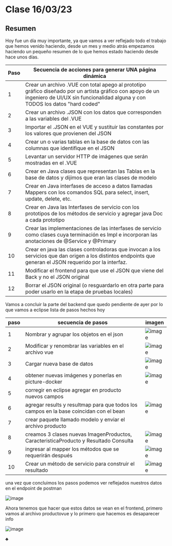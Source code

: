 # Clase 16/03/23 #
## Resumen  ##
Hoy fue un día muy importante, ya que vamos a ver reflejado todo el trabajo que hemos venido haciendo, desde un mes y medio atrás empezamos haciendo un pequeño resumen de lo que hemos estado haciendo desde hace unos días.

| Paso | Secuencia de acciones para generar UNA página dinámica |
| ------ |----------- |
| 1 | Crear un archivo .VUE con total apego al prototipo gráfico diseñado por un artista gráfico con apoyo de un ingeniero de UI/UX sin funcionalidad alguna y con TODOS los datos "hard coded" |
| 2 | Crear un archivo .JSON con los datos que corresponden a las variables del .VUE |
| 3 | Importar el .JSON en el VUE y sustituir las constantes por los valores que provienen del JSON |
| 4 | Crear un o varias tablas en la base de datos con las columnas que identifique en el JSON |
| 5 | Levantar un servidor HTTP de imágenes que serán mostradas en el .VUE |
| 6 | Crear en Java clases que representan las Tablas en la base de datos y dijimos que eran las clases de modelo |
| 7 | Crear en Java interfases de acceso a datos llamadas Mappers con los comandos SQL para select, insert, update, delete, etc. |
| 8 | Crear en Java las Interfases de servicio con los prototipos de los métodos de servicio y agregar java Doc a cada prototipo |
| 9 | Crear las implementaciones de las interfases de servicio como clases cuya terminación es Impl e incorporan las anotaciones de @Service y @Primary |
| 10 | Crear en java las clases controladoras que invocan a los servicios que dan origen a los distintos endpoints que generan el JSON requerido por la interfaz. |
| 11 | Modificar el frontend para que use el JSON que viene del Back y no el JSON original |
| 12 | Borrar el JSON original (o resguardarlo en otra parte para poder usarlo en la etapa de pruebas locales) |

Vamos a concluir la parte del backend que quedo pendiente de ayer por lo que vamos a eclipse lista de pasos hechos hoy

| paso | secuencia de pasos | imagen |
| ----- | -------------------- | ------ |
| 1 | Nombrar y agrupar los objetos en el json | ![image](https://user-images.githubusercontent.com/123017277/225775156-7d2e6153-ff78-4220-a5af-5abf8de9ea1f.png) |
| 2 | Modificar y renombrar las variables en el archivo vue | ![image](https://user-images.githubusercontent.com/123017277/225777317-c715f650-0018-4689-8004-2ad5dd479f7e.png) |
| 3 | Cargar nueva base de datos |![image](https://user-images.githubusercontent.com/123017277/225784974-c0531821-cd51-4463-940a-fba1cd1c98b3.png) |
| 4 | obtener nuevas imágenes y ponerlas en picture-docker | ![image](https://user-images.githubusercontent.com/123017277/225785398-f4b3d549-4a54-447c-a511-88c494cf345a.png) |
| 5 | corregir en eclipse agregar en producto nuevos campos |  |
| 6 | agregar results y resultmap para que todos los campos en la base coincidan con el bean | ![image](https://user-images.githubusercontent.com/123017277/225793667-7c1990e8-26d4-4d87-972d-4f0f30c8054f.png)|
| 7 | crear paquete llamado modelo y enviar el archivo producto |
| 8 | creamos 3 clases nuevas ImagenProductos, CaracteristicaProducto y Resultado Consulta | ![image](https://user-images.githubusercontent.com/123017277/225796653-aa118507-29ad-4644-b0c2-a9e63033d4b7.png) |
| 9 | ingresar al mapper los métodos que se requerirán después | ![image](https://user-images.githubusercontent.com/123017277/225802172-0d29b400-9547-4e7c-8552-31aa08d992b0.png) |
| 10 | Crear un método de servicio para construir el resultado | ![image](https://user-images.githubusercontent.com/123017277/225812881-6f60f2e8-c2fe-4ea3-b029-fdf5d02290d8.png)

una vez que concluimos los pasos podemos ver reflejados nuestros datos en el endpoint de postman

![image](https://user-images.githubusercontent.com/123017277/225984667-ec932a2c-8b02-4df4-8be1-cfafa34835a4.png)

Ahora tenemos que hacer que estos datos se vean en el frontend, primero vamos al archivo productovue y lo primero que hacemos es desaparecer info

![image](https://user-images.githubusercontent.com/123017277/226001041-8078c50e-802c-428d-b27b-7fba6eca75ef.png)

♣



